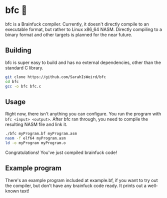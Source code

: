 # bfc 🤯

bfc is a Brainfuck compiler. Currently, it doesn't directly compile to an executable format, but rather to Linux x86_64 NASM. Directly compiling to a binary format and other targets is planned for the near future.

## Building

bfc is super easy to build and has no external dependencies, other than the standard C library.

```bash
git clone https://github.com/SarahIsWeird/bfc
cd bfc
gcc -o bfc bfc.c
```

## Usage

Right now, there isn't anything you can configure. You run the program with `bfc <input> <output>`. After bfc ran through, you need to compile the resulting NASM file and link it.

```bash
./bfc myProgram.bf myProgram.asm
nasm -f elf64 myProgram.asm
ld -o myProgram myProgram.o
```

Congratulations! You've just compiled brainfuck code!

## Example program

There's an example program included at example.bf, if you want to try out the compiler, but don't have any brainfuck code ready. It prints out a well-known text!